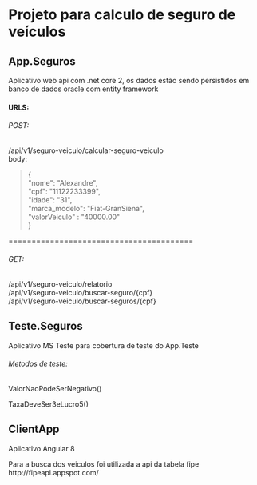 
<h1>Projeto para calculo de seguro de veículos</h1>

<h2>App.Seguros</h2>
<p>Aplicativo web api com .net core 2, os dados estão sendo persistidos em banco de dados oracle com entity framework</p>
<h4>URLS:</h4>
<h6>POST:</h6>
/api/v1/seguro-veiculo/calcular-seguro-veiculo<br />
body:
<blockquote>
{<br />
	"nome": "Alexandre",<br />
	"cpf": "11122233399",<br />
	"idade": "31",<br />
	"marca_modelo": "Fiat-GranSiena",<br />
   "valorVeiculo" : "40000.00"<br />
}
</blockquote>
========================================<br />
<h6>GET:</h6>
/api/v1/seguro-veiculo/relatorio<br />
/api/v1/seguro-veiculo/buscar-seguro/{cpf}<br />
/api/v1/seguro-veiculo/buscar-seguros/{cpf}



<h2>Teste.Seguros</h2>
<p>Aplicativo MS Teste para cobertura de teste do App.Teste</p>

<h6>Metodos de teste:</h6>
<p>ValorNaoPodeSerNegativo()</p>
<p>TaxaDeveSer3eLucro5()</p>


<h2>ClientApp</h2>
<p>Aplicativo Angular 8</p>
<p>Para a busca dos veiculos foi utilizada a api da tabela fipe http://fipeapi.appspot.com/</p>
